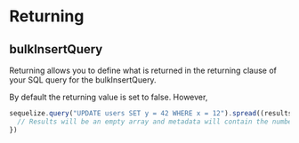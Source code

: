 # Returning

## bulkInsertQuery

Returning allows you to define what is returned in the returning clause of your SQL query for the bulkInsertQuery.

By default the returning value is set to false. However,
```js
sequelize.query("UPDATE users SET y = 42 WHERE x = 12").spread((results, metadata) => {
  // Results will be an empty array and metadata will contain the number of affected rows.
})
```